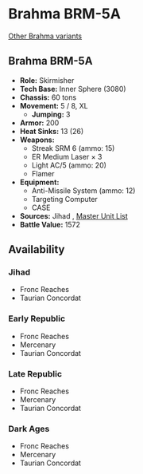 # Brahma BRM-5A 

[Other Brahma variants](../brahma.md) 

## Brahma BRM-5A 

- **Role:** Skirmisher 
- **Tech Base:** Inner Sphere (3080) 
- **Chassis:** 60 tons 
- **Movement:** 5 / 8, XL 
  - **Jumping:** 3 
- **Armor:** 200 
- **Heat Sinks:** 13 (26) 
- **Weapons:** 
  - Streak SRM 6 (ammo: 15) 
  - ER Medium Laser × 3 
  - Light AC/5 (ammo: 20) 
  - Flamer 
- **Equipment:** 
  - Anti-Missile System (ammo: 12) 
  - Targeting Computer 
  - CASE 
- **Sources:** Jihad , [Master Unit List](http://masterunitlist.info/Unit/Details/426/brahma-brm-5a) 
- **Battle Value:** 1572 

## Availability 

### Jihad 

- Fronc Reaches 
- Taurian Concordat 

### Early Republic 

- Fronc Reaches 
- Mercenary 
- Taurian Concordat 

### Late Republic 

- Fronc Reaches 
- Mercenary 
- Taurian Concordat 

### Dark Ages 

- Fronc Reaches 
- Mercenary 
- Taurian Concordat 

